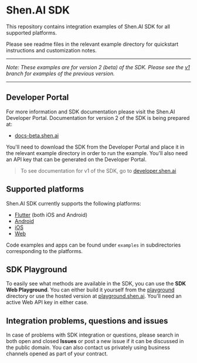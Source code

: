 # Shen.AI SDK

This repository contains integration examples of Shen.AI SDK for all supported platforms.

Please see readme files in the relevant example directory for quickstart instructions and customization notes.

---

_Note: These examples are for version 2 (beta) of the SDK. Please see the [v1](https://github.com/mxlaboratories/shenai-sdk/tree/v1) branch for examples of the previous version._

---

## Developer Portal

For more information and SDK documentation please visit the Shen.AI Developer Portal. Documentation for version 2 of the SDK is being prepared at:

- [docs-beta.shen.ai](https://docs-beta.shen.ai)

You'll need to download the SDK from the Developer Portal and place it in the relevant example directory in order to run the example. You'll also need an API key that can be generated on the Developer Portal.

> To see documentation for v1 of the SDK, go to [developer.shen.ai](https://developer.shen.ai)

## Supported platforms

Shen.AI SDK currently supports the following platforms:

- [Flutter](./examples/flutter/) (both iOS and Android)
- [Android](./examples/android/)
- [iOS](./examples/ios/)
- [Web](./examples/web/)

Code examples and apps can be found under `examples` in subdirectories corresponding to the platforms.

## SDK Playground

To easily see what methods are available in the SDK, you can use the **SDK Web Playground**. You can either build it yourself from the [playground](./playground) directory or use the hosted version at [playground.shen.ai](https://playground.shen.ai). You'll need an active Web API key in either case.

## Integration problems, questions and issues

In case of problems with SDK integration or questions, please search in both open and closed **Issues** or post a new issue if it can be discussed in the public domain. You can also contact us privately using business channels opened as part of your contract.
